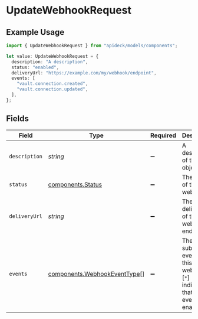 # UpdateWebhookRequest

## Example Usage

```typescript
import { UpdateWebhookRequest } from "apideck/models/components";

let value: UpdateWebhookRequest = {
  description: "A description",
  status: "enabled",
  deliveryUrl: "https://example.com/my/webhook/endpoint",
  events: [
    "vault.connection.created",
    "vault.connection.updated",
  ],
};
```

## Fields

| Field                                                                                        | Type                                                                                         | Required                                                                                     | Description                                                                                  | Example                                                                                      |
| -------------------------------------------------------------------------------------------- | -------------------------------------------------------------------------------------------- | -------------------------------------------------------------------------------------------- | -------------------------------------------------------------------------------------------- | -------------------------------------------------------------------------------------------- |
| `description`                                                                                | *string*                                                                                     | :heavy_minus_sign:                                                                           | A description of the object.                                                                 | A description                                                                                |
| `status`                                                                                     | [components.Status](../../models/components/status.md)                                       | :heavy_minus_sign:                                                                           | The status of the webhook.                                                                   | enabled                                                                                      |
| `deliveryUrl`                                                                                | *string*                                                                                     | :heavy_minus_sign:                                                                           | The delivery url of the webhook endpoint.                                                    | https://example.com/my/webhook/endpoint                                                      |
| `events`                                                                                     | [components.WebhookEventType](../../models/components/webhookeventtype.md)[]                 | :heavy_minus_sign:                                                                           | The list of subscribed events for this webhook. [`*`] indicates that all events are enabled. | [<br/>"vault.connection.created",<br/>"vault.connection.updated"<br/>]                       |